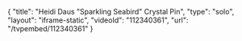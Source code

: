 {
    "title": "Heidi Daus \"Sparkling Seabird\" Crystal Pin",
    "type": "solo",
    "layout": "iframe-static",
    "videoId": "112340361",
    "url": "\/tvpembed\/112340361"
}